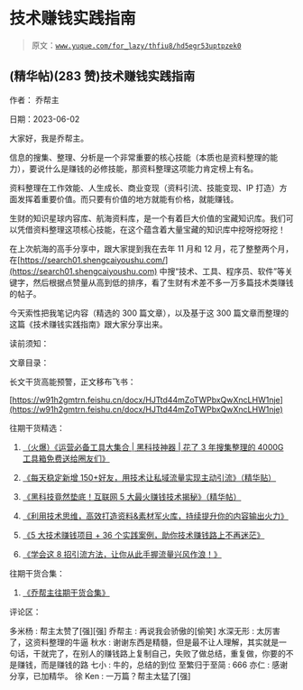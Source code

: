 # 技术赚钱实践指南

> 原文：[`www.yuque.com/for_lazy/thfiu8/hd5egr53uptpzek0`](https://www.yuque.com/for_lazy/thfiu8/hd5egr53uptpzek0)



## (精华帖)(283 赞)技术赚钱实践指南 

作者： 乔帮主 

日期：2023-06-02 

大家好，我是乔帮主。 

信息的搜集、整理、分析是一个非常重要的核心技能（本质也是资料整理的能力），要说什么是赚钱的必修技能，那资料整理这项能力肯定榜上有名。 

资料整理在工作效能、人生成长、商业变现（资料引流、技能变现、IP 打造）方面发挥着重要价值。而只要有价值的地方就能有价格，就能赚钱。 

生财的知识星球内容库、航海资料库，是一个有着巨大价值的宝藏知识库。我们可以凭借资料整理这项核心技能，在这个蕴含着大量宝藏的知识库中挖呀挖呀挖！ 

在上次航海的高手分享中，跟大家提到我在去年 11 月和 12 月，花了整整两个月，在[https://search01.shengcaiyoushu.com/](https://search01.shengcaiyoushu.com) 中搜“技术、工具、程序员、软件”等关键字，然后根据点赞量从高到低的排序，看了生财有术差不多一万多篇技术类赚钱的帖子。 

今天索性把我笔记内容（精选的 300 篇文章），以及基于这 300 篇文章而整理的这篇《技术赚钱实践指南》跟大家分享出来。 

读前须知： <ne-quote id="u1c5de765" data-lake-id="u1c5de765">

文章目录： <ne-quote id="u7266cb88" data-lake-id="u7266cb88">

长文干货高能预警，正文移布飞书： 

[https://w91h2gmtrn.feishu.cn/docx/HJTtd44mZoTWPbxQwXncLHW1nje](https://w91h2gmtrn.feishu.cn/docx/HJTtd44mZoTWPbxQwXncLHW1nje) 

往期干货精选： 

1.  [（火爆）《运营必备工具大集合 | 黑科技神器 | 花了 3 年搜集整理的 4000G 工具箱免费送给圈友们》](https://wx.zsxq.com/dweb2/index/topic_detail/181422482248122) 

2.  [《每天稳定新增 150+好友，用技术让私域流量实现主动引流》（精华贴）](https://wx.zsxq.com/dweb2/index/topic_detail/584158111451544) 

3.  [《黑科技竟然垫底！互联网 5 大最火赚钱技术揭秘》（精华帖）](https://wx.zsxq.com/dweb2/index/topic_detail/584141142218154) 

4.  [《利用技术思维，高效打造资料&素材军火库，持续提升你的内容输出火力》](https://wx.zsxq.com/dweb2/index/topic_detail/181588224554542) 

5.  [《5 大技术赚钱项目 + 36 个实践案例，助你技术赚钱路上不再迷茫》](https://t.zsxq.com/0dIs5CaYH) 

6.  [《学会这 8 招引流方法，让你从此手握流量兴风作浪！》](https://t.zsxq.com/0ePkD8050) 

往期干货合集： 

1.  [《乔帮主往期干货合集》](https://t.zsxq.com/0d6SNCcC3) 

评论区： 

多米杨 : 帮主太赞了[强][强] 乔帮主 : 再说我会骄傲的[偷笑] 水深无形 : 太厉害了，这资料整理的牛逼 秋水 : 谢谢东西是精髓，但是最不让人理解，其实就是一句话，干就完了，在别人的赚钱路上复制自己，失败了做总结，重复做，你要的不是赚钱，而是赚钱的路 七小 : 牛的，总结的到位 至繁归于至简 : 666 亦仁 : 感谢分享，已加精华。 徐 Ken : 一万篇？帮主太猛了[强]</ne-quote></ne-quote>